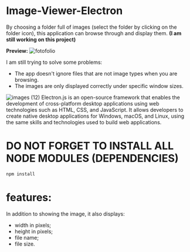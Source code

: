 # Image-Viewer-Electron

By choosing a folder full of images (select the folder by clicking on the folder icon), this application can browse through and display them. **(I am still working on this project)**

**Preview:**
![fotofolio](https://github.com/Arthur-byte-code/Image-Viewer-Electron/assets/152222113/61bd3d76-42f4-4929-9524-2326f718ce14)

I am still trying to solve some problems:
- The app doesn't ignore files that are not image types when you are browsing.
- The images are only displayed correctly under specific window sizes.

![images (12)](https://github.com/Arthur-byte-code/MusicPlayer-Electron/assets/152222113/6290b846-aa3c-40e8-a5b7-0387eefd00ca)
Electron.js is an open-source framework that enables the development of cross-platform desktop applications using web technologies such as HTML, CSS, and JavaScript. It allows developers to create native desktop applications for Windows, macOS, and Linux, using the same skills and technologies used to build web applications.

# DO NOT FORGET TO INSTALL ALL NODE MODULES (DEPENDENCIES)
```bash
npm install
```

# features:

In addition to showing the image, it also displays:
- width in pixels;  
- height in pixels;  
- file name;  
-  file size.  